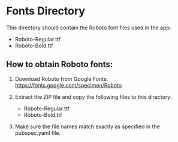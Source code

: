 # Fonts Directory

This directory should contain the Roboto font files used in the app:
- Roboto-Regular.ttf
- Roboto-Bold.ttf

## How to obtain Roboto fonts:

1. Download Roboto from Google Fonts:
   https://fonts.google.com/specimen/Roboto

2. Extract the ZIP file and copy the following files to this directory:
   - Roboto-Regular.ttf
   - Roboto-Bold.ttf

3. Make sure the file names match exactly as specified in the pubspec.yaml file.
